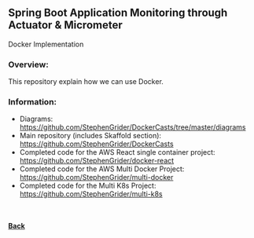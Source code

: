 ## Spring Boot Application Monitoring through Actuator & Micrometer
Docker Implementation

### Overview:
This repository explain how we can use Docker.

### Information:
- Diagrams: https://github.com/StephenGrider/DockerCasts/tree/master/diagrams
- Main repository (includes Skaffold section): https://github.com/StephenGrider/DockerCasts
- Completed code for the AWS React single container project: https://github.com/StephenGrider/docker-react
- Completed code for the AWS Multi Docker Project: https://github.com/StephenGrider/multi-docker
- Completed code for the Multi K8s Project: https://github.com/StephenGrider/multi-k8s

<br/><br/>
[<i class="fa fa-arrow-left"></i> **Back**](/documentation/)
